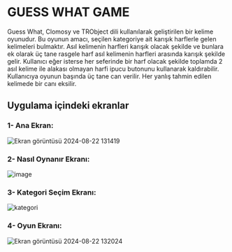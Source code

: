 # GUESS WHAT GAME
Guess What, Clomosy ve TRObject dili kullanılarak geliştirilen bir kelime oyunudur. Bu oyunun amacı, seçilen kategoriye ait karışık harflerle gelen kelimeleri bulmaktır. Asıl kelimenin harfleri karışık olacak şekilde ve bunlara ek olarak üç tane rasgele harf asıl kelimenin harfleri arasında karışık şekilde gelir. Kullanıcı eğer isterse her seferinde bir harf olacak şekilde toplamda 2 asıl kelime ile alakası olmayan harfi ipucu butonunu kullanarak kaldırabilir. Kullanıcıya oyunun başında üç tane can verilir. Her yanlış tahmin edilen kelimede bir canı eksilir. 


## Uygulama içindeki ekranlar

### 1- Ana Ekran:

![Ekran görüntüsü 2024-08-22 131419](https://github.com/user-attachments/assets/d937ec3a-f986-404e-83ac-f1507196226e)


### 2- Nasıl Oynanır Ekranı:

![image](https://github.com/user-attachments/assets/27fa0c11-bd7d-4298-ac28-a7678596ff73)


### 3- Kategori Seçim Ekranı:

![kategori](https://github.com/user-attachments/assets/3c733e88-eb1d-4a4b-aac9-4a9e5d614411)


### 4- Oyun Ekranı:

![Ekran görüntüsü 2024-08-22 132024](https://github.com/user-attachments/assets/577904c2-3058-47f3-9d5d-412d4badb0de)



